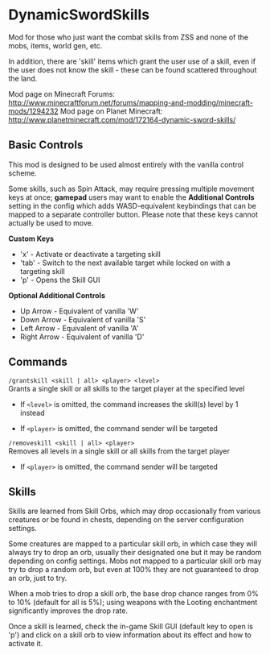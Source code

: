 DynamicSwordSkills
==================

Mod for those who just want the combat skills from ZSS and none of the mobs, items, world gen, etc.

In addition, there are 'skill' items which grant the user use of a skill, even if the user does not know the skill - these can be found scattered throughout the land.

Mod page on Minecraft Forums: http://www.minecraftforum.net/forums/mapping-and-modding/minecraft-mods/1294232
Mod page on Planet Minecraft: http://www.planetminecraft.com/mod/172164-dynamic-sword-skills/

Basic Controls
--------------
This mod is designed to be used almost entirely with the vanilla control scheme.

Some skills, such as Spin Attack, may require pressing multiple movement keys at once; **gamepad** users may want to enable the **Additional Controls** setting in the config which adds WASD-equivalent keybindings that can be mapped to a separate controller button. Please note that these keys cannot actually be used to move.

**Custom Keys**
- 'x' - Activate or deactivate a targeting skill
- 'tab' - Switch to the next available target while locked on with a targeting skill
- 'p' - Opens the Skill GUI

**Optional Additional Controls**
- Up Arrow - Equivalent of vanilla 'W'
- Down Arrow - Equivalent of vanilla 'S'
- Left Arrow - Equivalent of vanilla 'A'
- Right Arrow - Equivalent of vanilla 'D'

Commands
--------
`/grantskill <skill | all> <player> <level>`  
Grants a single skill or all skills to the target player at the specified level

- If `<level>` is omitted, the command increases the skill(s) level by 1 instead

- If `<player>` is omitted, the command sender will be targeted

`/removeskill <skill | all> <player>`  
Removes all levels in a single skill or all skills from the target player

- If `<player>` is omitted, the command sender will be targeted

Skills
------
Skills are learned from Skill Orbs, which may drop occasionally from various creatures or be found in chests, depending on the server configuration settings.

Some creatures are mapped to a particular skill orb, in which case they will always try to drop an orb, usually their designated one but it may be random depending on config settings. Mobs not mapped to a particular skill orb may try to drop a random orb, but even at 100% they are not guaranteed to drop an orb, just to try.

When a mob tries to drop a skill orb, the base drop chance ranges from 0% to 10% (default for all is 5%); using weapons with the Looting enchantment significantly improves the drop rate.

Once a skill is learned, check the in-game Skill GUI (default key to open is 'p') and click on a skill orb to view information about its effect and how to activate it.
